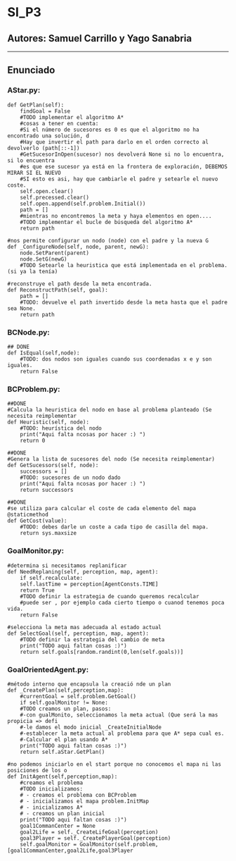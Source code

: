 # SI_P3
## Autores: Samuel Carrillo y Yago Sanabria 
---
## Enunciado
### AStar.py:
    def GetPlan(self):
        findGoal = False
        #TODO implementar el algoritmo A*
        #cosas a tener en cuenta:
        #Si el número de sucesores es 0 es que el algoritmo no ha encontrado una solución, d
        #Hay que invertir el path para darlo en el orden correcto al devolverlo (path[::-1])
        #GetSucesorInOpen(sucesor) nos devolverá None si no lo encuentra, si lo encuentra
        #es que ese sucesor ya está en la frontera de exploración, DEBEMOS MIRAR SI EL NUEVO
        #SI esto es asi, hay que cambiarle el padre y setearle el nuevo coste.
        self.open.clear()
        self.precessed.clear()
        self.open.append(self.problem.Initial())
        path = []
        #mientras no encontremos la meta y haya elementos en open....
        #TODO implementar el bucle de búsqueda del algoritmo A*
        return path
    
    #nos permite configurar un nodo (node) con el padre y la nueva G
    def _ConfigureNode(self, node, parent, newG):
        node.SetParent(parent)
        node.SetG(newG)
        #TODO Setearle la heuristica que está implementada en el problema. (si ya la tenía)

    #reconstruye el path desde la meta encontrada.
    def ReconstructPath(self, goal):
        path = []
        #TODO: devuelve el path invertido desde la meta hasta que el padre sea None.
        return path

### BCNode.py:
    ## DONE
    def IsEqual(self,node):
        #TODO: dos nodos son iguales cuando sus coordenadas x e y son iguales.
        return False

### BCProblem.py:
    ##DONE
    #Calcula la heuristica del nodo en base al problema planteado (Se necesita reimplementar
    def Heuristic(self, node):
        #TODO: heurística del nodo
        print("Aqui falta ncosas por hacer :) ")
        return 0
    
    ##DONE
    #Genera la lista de sucesores del nodo (Se necesita reimplementar)
    def GetSucessors(self, node):
        successors = []
        #TODO: sucesores de un nodo dado
        print("Aqui falta ncosas por hacer :) ")
        return successors

    ##DONE    
    #se utiliza para calcular el coste de cada elemento del mapa
    @staticmethod
    def GetCost(value):
        #TODO: debes darle un coste a cada tipo de casilla del mapa.
        return sys.maxsize

### GoalMonitor.py:
    #determina si necesitamos replanificar
    def NeedReplaning(self, perception, map, agent):
        if self.recalculate:
        self.lastTime = perception[AgentConsts.TIME]
        return True
        #TODO definir la estrategia de cuando queremos recalcular
        #puede ser , por ejemplo cada cierto tiempo o cuanod tenemos poca vida.
        return False
        
    #selecciona la meta mas adecuada al estado actual
    def SelectGoal(self, perception, map, agent):
        #TODO definir la estrategia del cambio de meta
        print("TODO aqui faltan cosas :)")
        return self.goals[random.randint(0,len(self.goals))]

### GoalOrientedAgent.py:
    #método interno que encapsula la creació nde un plan
    def _CreatePlan(self,perception,map):
        #currentGoal = self.problem.GetGoal()
        if self.goalMonitor != None:
        #TODO creamos un plan, pasos:
        #-con gualMonito, seleccionamos la meta actual (Que será la mas propicia => defi
        #-le damos el modo inicial _CreateInitialNode
        #-establecer la meta actual al problema para que A* sepa cual es.
        #-Calcular el plan usando A*
        print("TODO aqui faltan cosas :)")
        return self.aStar.GetPlan()
        
    #no podemos iniciarlo en el start porque no conocemos el mapa ni las posiciones de los o
    def InitAgent(self,perception,map):
        #creamos el problema
        #TODO inicializamos:
        # - creamos el problema con BCProblem
        # - inicializamos el mapa problem.InitMap
        # - inicializamos A*
        # - creamos un plan inicial
        print("TODO aqui faltan cosas :)")
        goal1CommanCenter = None
        goal2Life = self._CreateLifeGoal(perception)
        goal3Player = self._CreatePlayerGoal(perception)
        self.goalMonitor = GoalMonitor(self.problem,[goal1CommanCenter,goal2Life,goal3Player
